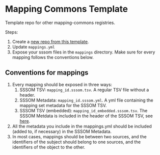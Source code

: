 # Mapping Commons Template
Template repo for other mapping-commons registries. 

Steps:
1. Create a [new repo from this template](https://github.com/mapping-commons/mapping-commons-template/generate).
2. Update `mappings.yml`
3. Expose your sssom files in the `mappings` directory. Make sure for every mapping follows the conventions below.

## Conventions for mappings

1. Every mapping should be exposed in three ways:
   1. SSSOM TSV: `mapping_id.sssom.tsv`. A regular TSV file without a header.
   2. SSSOM Metadata: `mapping_id.sssom.yml`. A yml file containing the mapping set metadata for the SSSOM TSV.
   3. SSSOM TSV (embedded): `mapping_id_embedded.sssom.tsv`. The SSSOM Metdata is included in the header of the SSSOM TSV, see [here](https://w3id.org/sssom/SSSOM.md#embedded-mode).
2. All the metadata you include in the mappings.yml should be included (added to, if necessary) in the SSSOM Metadata.
3. In most cases, mappings should be between two sources, and the identifiers of the subject should belong to one sources, and the identifiers of the object to the other.
